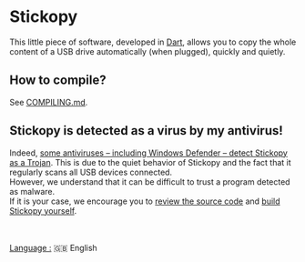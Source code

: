 # Stickopy

This little piece of software, developed in [Dart](https://dart.dev/), allows you to copy the whole content of a USB drive automatically (when plugged), quickly and quietly.  
  
## How to compile?
See [COMPILING.md](https://github.com/FLA-Coding/Stickopy/blob/main/COMPILING.md).

## Stickopy is detected as a virus by my antivirus!
Indeed, [some antiviruses – including Windows Defender – detect Stickopy as a Trojan](https://www.virustotal.com/gui/file/24be1af0ff92e2ec9e43602ecbf6d83f4ce324b16ed43cc1d4628f8a6fd304ed/detection). This is due to the quiet behavior of Stickopy and the fact that it regularly scans all USB devices connected.  
However, we understand that it can be difficult to trust a program detected as malware.  
If it is your case, we encourage you to [review the source code](https://github.com/FLA-Coding/Stickopy/blob/main/bin/stickopy.dart) and [build Stickopy yourself](https://github.com/FLA-Coding/Stickopy/blob/main/COMPILING.md).

&nbsp;<br/>  
<ins>Language :</ins> 🇬🇧 English
